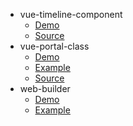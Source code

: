- vue-timeline-component
  - [Demo](https://vue-timeline-component.now.sh/)
  - [Source](vue-timeline-component/)
- vue-portal-class
  - [Demo](https://vue-portal-class.now.sh/)
  - [Example](vue-portal-class/)
  - [Source](https://github.com/karlito40/vue-portal-class)
- web-builder
  - [Demo](https://vue-web-builder.now.sh/)
  - [Example](web-builder/)
